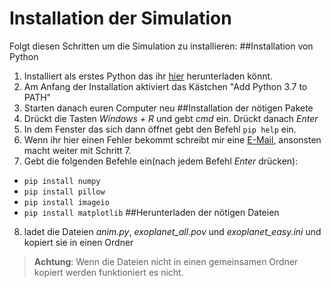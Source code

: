 # Installation der Simulation
Folgt diesen Schritten um die Simulation zu installieren:
##Installation von Python
1. Installiert als erstes Python das ihr [hier](https://www.python.org/ftp/python/3.9.1/python-3.9.1-amd64.exe) herunterladen könnt.
2. Am Anfang der Installation aktiviert das Kästchen "Add Python 3.7 to PATH"
3. Starten danach euren Computer neu
##Installation der nötigen Pakete
4. Drückt die Tasten *Windows + R* und gebt *cmd*  ein. Drückt danach *Enter*
5. In dem Fenster das sich dann öffnet gebt den Befehl `pip help` ein.
6. Wenn ihr hier einen Fehler bekommt schreibt mir eine [E-Mail](mailto:nicholas.dahlke@gmx.de), ansonsten macht weiter mit Schritt 7.
7. Gebt die folgenden Befehle ein(nach jedem Befehl *Enter* drücken):
  * `pip install numpy`
  * `pip install pillow`
  * `pip install imageio`
  * `pip install matplotlib`
##Herunterladen der nötigen Dateien
8. ladet die Dateien *anim.py*, *exoplanet_all.pov* und *exoplanet_easy.ini* und kopiert sie in einen Ordner
> **Achtung**: Wenn die Dateien nicht in einen gemeinsamen Ordner kopiert werden funktioniert es nicht.